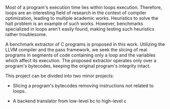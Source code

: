 Most of a program's execution time lies within loops execution. Therefore, loops are an interesting field of research in the context of compiler optimization, leading to multiple academic works. Heuristics to solve the halt problem is an example of such works. However, benchmarks specialized in loops aren't easily found, making testing such heuristics rather troublesome.



A benchmark extractor of C programs is proposed in this work. Utilizing the LLVM compiler and the pass framework, we seek the slicing of real programs in segments of code containing only a loop and the variables which affect its execution. The proposed extractor operates only over a program's bytecodes, keeping the original program's integrity intact.



This project can be divided into two minor projects:

- Slicing a program's bytecodes removing instructions not related to loops.

- A backend translator from low-level bc to high-level c